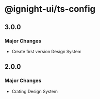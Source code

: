 # @ignight-ui/ts-config

## 3.0.0

### Major Changes

- Create first version Design System

## 2.0.0

### Major Changes

- Crating Design System
